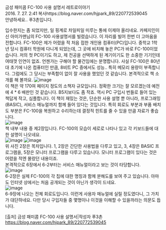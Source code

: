 	
금성 패미콤 FC-100 사용 설명서  레트로이야기   
2016. 7. 27. 2:41
복사https://blog.naver.com/hjpark_89/220772539045
<br/>안녕하세요.. 푸3촌입니다.

입수한지는 좀 되었지만, 일 핑계로 차일피일 미루는 통에 이제야 올리네요.  카페지인이신 아미가맨님의  FC-100 사용설명서를 빌렸습니다.  이 자리를 빌어 한번 더 고마움을 전합니다.
FC-100은 제가 어렸을 적 처음 접한 개인용 컴퓨터(PC)입니다.  중학교 1학년 당시 컴퓨터 학원에 다니게 되었는데, 그 곳에 비치해 놓은 PC가 바로 FC-100이었습니다.  저의 첫 PC이기도 하고, 제 전공을 선택하게 된 계기이기도 한 소중한 기기인데 여태껏 인연이 없죠.  언젠가는 구해야 할 물건임에는 분명합니다.
사실 FC-100은 80년대 초기에 나온 컴퓨터인 만큼, 8비트 PC 중에서도 성능.. 특히 메모리 용량이 부족합니다.  그럼에도 그 당시는 부족함이 없이 잘 사용을 했었던 것 같습니다.
본격적으로 책 소개를 해 볼까요. 
![image](https://github.com/user-attachments/assets/9fac0665-01c0-47ba-b179-587071308409)
<br/>
이 책은 약 170여 페이지 정도의 소책자 규모입니다.  정확한 크기는 잘 모르겠는데 예전에 4 * 6  배판인 것 같습니다.  B5지보다도 좀 작죠.  역시 PC 구입시 번들로 들어 있는 책답게 작고, 심플합니다.
이 책이 재밌는 것은, 단순한 사용 설명 뿐 아니라, 프로그래밍(BASIC), 서비스 매뉴얼까지 함께 들어 있다는 것입니다.  특히 회로도 부분과 부품 배치도 부분은 FC-100을 복원하고 수리하는데 결정적 힌트를 줄 수 있을 만큼 자료가 좋습니다.<br/>
![image](https://github.com/user-attachments/assets/a6ebf24e-abd6-42e6-a880-3afababb4015)
<br/>책 내부 내용 중 제2장입니다.  FC-100의 모습이 세로로 나타나 있고 각 키보드들에 대한 설명이 나오네요.<br/>
![image](https://github.com/user-attachments/assets/643564de-ac63-4fa6-a417-6eff83c091ce)
![image](https://github.com/user-attachments/assets/ae6aaab1-dbec-4cdf-bfbd-c27f1edebe28)
<br/>위 사진 2장은 목차입니다.  1, 2장은 간단한 사용법을 다루고 있고, 3, 4장은 BASIC 프로그램을, 5장은 모니터 프로그램을 다루고 있습니다.  모니터 프로그램이 있다는 것은 어렸을 적엔 몰랐던 내용이죠.<br/>
본격적으로 6장에서 6-2부터는 서비스 매뉴얼이라고 보는 것이 타당합니다.<br/>
![image](https://github.com/user-attachments/assets/5afe6d9a-9ba6-4306-9753-8f91cd7ac4a1)
<br/>6-2장은 실제 FC-100의  각 칩에 대한 명칭과 함께 분해도를 보여 주고 있습니다.  아마도 인터넷 상에서는 처음 공개되는 것이 아닌가 생각이 드네요.<br/>
![image](https://github.com/user-attachments/assets/693ddcf7-abf5-41fd-a1c4-c55f8ff6493d)
<br/>6-9장에 나오는 전체 회로도입니다.  이런게 사용자 매뉴얼에 실릴 정도였다니, 그 가치가 대단하네요.  다만 당시 구입자들 중 몇명이나 이것을 이해할 수 있을까라는 의문도 듭니다.

[출처] 금성 패미콤 FC-100 사용 설명서|작성자 푸3촌
https://blog.naver.com/hjpark_89/220772539045
